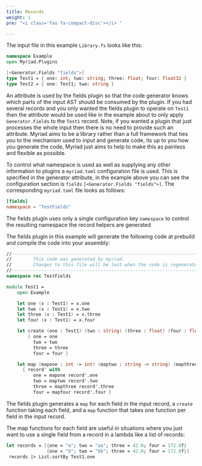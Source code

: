 ```yaml
---
title: Records
weight: 1
pre: "<i class='fas fa-compact-disc'></i> "

---
```


The input file in this example `Library.fs` looks like this:

```fsharp
namespace Example
open Myriad.Plugins

[<Generator.Fields "fields">]
type Test1 = { one: int; two: string; three: float; four: float32 }
type Test2 = { one: Test1; two: string }
```

An attribute is used by the fields plugin so that the code generator knows which parts of the input AST should be consumed by the plugin.  If you had several records and you only wanted the fields plugin to operate on `Test1` then the attribute would be used like in the example about to only apply `Generator.Fields` to the `Test1` record.  Note, if you wanted a plugin that just processes the whole input then there is no need to provide such an attribute.  Myriad aims to be a library rather than a full framework that ties you to the mechanism used to input and generate code, its up to you how you generate the code, Myriad just aims to help to make this as painless and flexible as possible.

To control what namespace is used as well as supplying any other information to plugins a `myriad.toml` configuration file is used.  This is specified in the generator attribute, in the example above you can see the configuration section is `fields`  `[<Generator.Fields "fields">]`.  The corresponding `myriad.toml` file looks as follows:  

```toml
[fields]
namespace = "TestFields"
```

The fields plugin uses only a single configuration key `namespace` to control the resulting namespace the record helpers are generated


The fields plugin in this example will generate the following code at prebuild and compile the code into your assembly:
```fsharp
//------------------------------------------------------------------------------
//        This code was generated by myriad.
//        Changes to this file will be lost when the code is regenerated.
//------------------------------------------------------------------------------
namespace rec TestFields

module Test1 =
    open Example

    let one (x : Test1) = x.one
    let two (x : Test1) = x.two
    let three (x : Test1) = x.three
    let four (x : Test1) = x.four

    let create (one : Test1) (two : string) (three : float) (four : float32) : Test1 =
        { one = one
          two = two
          three = three
          four = four }

    let map (mapone : int -> int) (maptwo : string -> string) (mapthree : float -> float) (mapfour : float32 -> float32) (record': Test1) =
      { record' with
          one = mapone record'.one
          two = maptwo record'.two
          three = mapthree record'.three
          four = mapfour record'.four }
```

The fields plugin generates a `map` for each field in the input record, a `create` function taking each field, and a `map` function that takes one function per field in the input record.

The map functions for each field are useful in situations where you just want to use a single field from a record in a lambda like a list of records:
```fsharp
let records = [{one = "a"; two = "aa"; three = 42.0; four = 172.0f}
               {one = "b"; two = "bb"; three = 42.0; four = 172.0f}]
 records |> List.sortBy Test1.one
```

